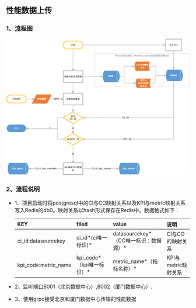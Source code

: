 ## 性能数据上传

### 1、流程图

![性能数据](ETL性能数据流程图(新).png)

### 2、流程说明

- 1、项目启动时将postgresql中的CI与CO映射关系以及KPI与metric映射关系写入Redis的db0。映射关系以hash形式保存在Redis中。数据格式如下：

  | KEY                  | filed                     | value                                 | 说明                |
  | -------------------- | ------------------------- | ------------------------------------- | ------------------- |
  | ci_id:datasourcekey  | ci_id*(ci唯一标识)*       | datasourcekey*（CO唯一标识：数据源）* | CI与CO的映射关系    |
  | kpi_code:metric_name | kpi_code*（kpi唯一标识）* | metric_name*（指标名称）*             | KPI与metric映射关系 |

  

- 2、监听端口8001（北京数据中心）,8002（厦门数据中心）.
- 3、使用grpc接受北京和厦门数据中心传输的性能数据